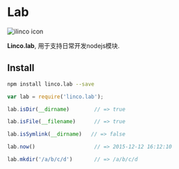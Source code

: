 # Lab
![ilinco icon](http://ilinco.com/images/logo.png)

**Linco.lab**, 用于支持日常开发nodejs模块.

## Install
```sh
npm install linco.lab --save
```
```js
var lab = require('linco.lab');
```

```js
lab.isDir(__dirname)        // => true

lab.isFile(__filename)      // => true

lab.isSymlink(__dirname)   // => false
```

```js
lab.now()                   // => 2015-12-12 16:12:10

lab.mkdir('/a/b/c/d')       // => /a/b/c/d
```
